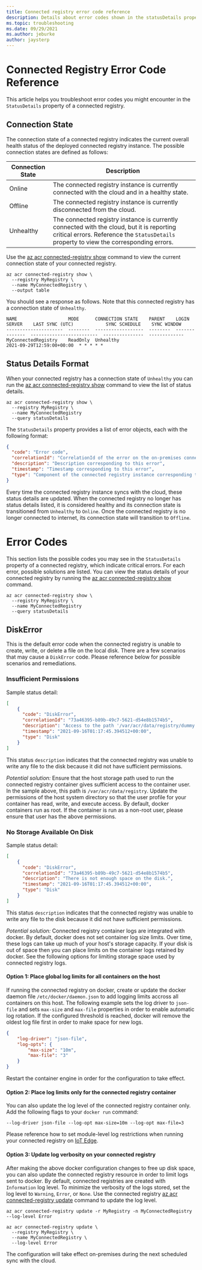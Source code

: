 ```yaml
---
title: Connected registry error code reference
description: Details about error codes shown in the statusDetails property of a connected registry resource. For each error, possible solutions are listed.
ms.topic: troubleshooting
ms.date: 09/29/2021
ms.author: jeburke
author: jaysterp
---
```


# Connected Registry Error Code Reference

This article helps you troubleshoot error codes you might encounter in the `StatusDetails` property of a connected registry.

## Connection State

The connection state of a connected registry indicates the current overall health status of the deployed connected registry instance. The possible connection states are defined as follows:

| Connection State         | Description     |
|--------------|-----------|
| Online | The connected registry instance is currently connected with the cloud and in a healthy state.     |
| Offline      | The connected registry instance is currently disconnected from the cloud.  |
| Unhealthy      | The connected registry instance is currently connected with the cloud, but it is reporting critical errors. Reference the `StatusDetails` property to view the corresponding errors. |

Use the [az acr connected-registry show][az-acr-connected-registry-show] command to view the current connection state of your connected registry.

```azurecli
az acr connected-registry show \
  --registry MyRegistry \
  --name MyConnectedRegistry \
  --output table
```

You should see a response as follows. Note that this connected registry has a connection state of `Unhealthy`.

```
NAME                   MODE      CONNECTION STATE    PARENT    LOGIN SERVER    LAST SYNC (UTC)            SYNC SCHEDULE    SYNC WINDOW
---------------------  --------  ------------------  --------  --------------  -------------------------  ---------------  -------------
MyConnectedRegistry    ReadOnly  Unhealthy                                     2021-09-29T12:59:00+00:00  * * * * *
```

## Status Details Format

When your connected registry has a connection state of `Unhealthy` you can run the [az acr connected-registry show][az-acr-connected-registry-show] command to view the list of status details.

```azurecli
az acr connected-registry show \
  --registry MyRegistry \
  --name MyConnectedRegistry
  --query statusDetails
```

The `StatusDetails` property provides a list of error objects, each with the following format:

```json
{
  "code": "Error code",
  "correlationId": "CorrelationId of the error on the on-premises connected registry instance",
  "description": "Description corresponding to this error",
  "timestamp": "Timestamp corresponding to this error",
  "type": "Component of the connected registry instance corresponding to the error"
}
```

Every time the connected registry instance syncs with the cloud, these status details are updated. When the connected registry no longer has status details listed, it is considered healthy and its connection state is transitioned from `Unhealthy` to `Online`. Once the connected registry is no longer connected to internet, its connection state will transition to `Offline`.

# Error Codes

This section lists the possible codes you may see in the `StatusDetails` property of a connected registry, which indicate critical errors. For each error, possible solutions are listed. You can view the status details of your connected registry by running the [az acr connected-registry show][az-acr-connected-registry-show] command.

```azurecli
az acr connected-registry show \
  --registry MyRegistry \
  --name MyConnectedRegistry
  --query statusDetails
```

## DiskError

This is the default error code when the connected registry is unable to create, write, or delete a file on the local disk. There are a few scenarios that may cause a `DiskError` code. Please reference below for possible scenarios and remediations. 

### Insufficient Permissions

Sample status detail:

```json
[
    {
      "code": "DiskError",
      "correlationId": "73a46395-b89b-49c7-5621-d54e8b1574b5",
      "description": "Access to the path '/var/acr/data/registry/dummy.txt' is denied.",
      "timestamp": "2021-09-16T01:17:45.394512+00:00",
      "type": "Disk"
    }
]
```

This status `description` indicates that the connected registry was unable to write any file to the disk because it did not have sufficient permissions.

*Potential solution:* Ensure that the host storage path used to run the connected registry container gives sufficient access to the container user. In the sample above, this path is `/var/acr/data/registry`. Update the permissions of the host system directory so that the user profile for your container has read, write, and execute access. By default, docker containers run as root. If the container is run as a non-root user, please ensure that user has the above permissions.

### No Storage Available On Disk

Sample status detail:

```json
[
    {
      "code": "DiskError",
      "correlationId": "73a46395-b89b-49c7-5621-d54e8b1574b5",
      "description": "There is not enough space on the disk.",
      "timestamp": "2021-09-16T01:17:45.394512+00:00",
      "type": "Disk"
    }
]
```

This status `description` indicates that the connected registry was unable to write any file to the disk because it did not have sufficient permissions.

*Potential solution:* Connected registry container logs are integrated with docker. By default, docker does not set container log size limits. Over time, these logs can take up much of your host's storage capacity. If your disk is out of space then you can place limits on the container logs retained by docker. See the following options for limiting storage space used by connected registry logs.

#### Option 1: Place global log limits for all containers on the host

If running the connected registry on docker, create or update the docker daemon file `/etc/docker/daemon.json` to add logging limits accross all containers on this host. The following example sets the log driver to `json-file` and sets `max-size` and `max-file` properties in order to enable automatic log rotation. If the configured threshold is reached, docker will remove the oldest log file first in order to make space for new logs.

```json
{
    "log-driver": "json-file",
    "log-opts": {
        "max-size": "10m",
        "max-file": "3"
    }
}
```

Restart the container engine in order for the configuration to take effect.

#### Option 2: Place log limits only for the connected registry container

You can also update the log level of the connected registry container only. Add the following flags to your `docker run` command:

`--log-driver json-file --log-opt max-size=10m --log-opt max-file=3`

Please reference how to set module-level log restrictions when running your connected registry on [IoT Edge](https://docs.microsoft.com/en-us/azure/iot-edge/production-checklist?view=iotedge-2020-11#option-adjust-log-settings-for-each-container-module).

#### Option 3: Update log verbosity on your connected registry

After making the above docker configuration changes to free up disk space, you can also update the connected registry resource in order to limit logs sent to docker. By default, connected registries are created with `Information` log level. To minimize the verbosity of the logs stored, set the log level to `Warning`, `Error`, or `None`. Use the connected registry [az acr connected-registry update][az-acr-connected-registry-update] command to update the log level.

`az acr connected-registry update -r MyRegistry -n MyConnectedRegistry --log-level Error`

```azurecli
az acr connected-registry update \
  --registry MyRegistry \
  --name MyConnectedRegistry \
  --log-level Error
```

The configuration will take effect on-premises during the next scheduled sync with the cloud.

<!-- LINKS - internal -->
[az-acr-connected-registry-show]: https://docs.microsoft.com/cli/azure/acr/connected-registry?view=azure-cli-latest#az_acr_connected_registry_show
[az-acr-connected-registry-update]: https://docs.microsoft.com/cli/azure/acr/connected-registry?view=azure-cli-latest#az_acr_connected_registry_update
